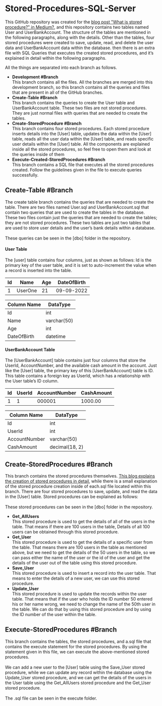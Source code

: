 # Stored-Procedures-SQL-Server
This GitHub repository was created for the <a href="https://medium.com/@mmweerarathna123/stored-procedures-sql-server-ab5fd50c9094"> blog post "What is stored procedure?" in Medium?</a>, and this repository 
contains two tables named User and UserBankAccount. The structure of the tables are mentioned in the following paragraphs, 
along with the details. Other than the tables, four stored procedures were created to save, update, read, and delete the 
user data and UserBankAccount data within the database. then there is an extra file with SQL Queries that executes the created 
stored procedures, and it’s explained in detail within the following paragraphs.

All the things are separated into each branch as follows.

<ul>
  <li><b>Development #Branch</b></li>
  This branch contains all the files. All the branches are merged into this development branch, so this branch 
  contains all the queries and files that are present in all of the GitHub branches.
  
  <li><b>Create-Table #Branch</b></li>
  This branch contains the queries to create the User table and UserBankAccount table. These two files are not stored procedures. 
  They are just normal files with queries that are needed to create the tables.
  
  <li><b>Create-StoredProcedure #Branch</b></li>
  This branch contains four stored procedures. Each stored procedure inserts details into the [User] table, updates 
  the data within the [User] table, reads all the user data within the [User] table, and reads specific user     
  details within the [User] table. All the components are explained inside all the stored procedures, so feel free to 
  open them and look at the queries inside of them
  <li><b>Execute-Created-StoredProcedures #Branch</b></li>
  This branch contains a SQL file that executes all the stored procedures created. Follow the guidelines given in the 
  file to execute queries successfully.
</ul>

## Create-Table #Branch
The create table branch contains the queries that are needed to create the table. There are two files named User.sql and UserBankAccount.sql 
that contain two queries that are used to create the tables in the database. These two files contain just the queries that are needed to create 
the tables; they are not stored procedures. These two tables are just two tables that are used to store user details and the user’s bank details within a database. <br> <br>
These queries can be seen in the [dbo] folder in the repository.

<h4>User Table</h4>
The [user] table contains four columns, just as shown as follows: Id is the primary key of the user table, and it is set to auto-increment the 
value when a record is inserted into the table. <br>

| Id  | Name    | Age| DateOfBirth |
|-----|---------|----|-------------|
|   1 | UserOne |  21| 09-09-2022  |

|Column Name | DataType |
|------------|----------|
|Id          |      int |
|Name      |      varchar(50) |
|Age | int |
|DateOfBirth | datetime |

<h4>UserBankAccount Table</h4>
The [UserBankAccount] table contains just four columns that store the UserId, AccountNumber, and the available cash amount in the account. 
Just like the [User] table, the primary key of this [UserBankAccount] table is ID. This table contains a foreign key as UserId, which 
has a relationship with the User table’s ID column. <br>

| Id | UserId | AccountNumber | CashAmount |
|----|--------|---------------|------------|
|   1|       1|         000001|     1000.00|

|Column Name | DataType |
|------------|----------|
|Id          |      int |
|UserId      |      int |
|AccountNumber | varchar(50) |
|CashAmount | decimal(18, 2) |

## Create-StoredProcedures #Branch
This branch contains the stored procedures themselves. <a href="https://medium.com/@mmweerarathna123/how-to-create-a-stored-procedure-sql-server-edc3e987668f">This blog explains the creation of stored procedures in detail</a>, while there is a small 
explanation of the stored procedure creation inside of each.sql file located within this branch. There are four stored procedures to save, update, 
and read the data in the [User] table. Stored procedures can be explained as follows: <br><br>
These stored procedures can be seen in the [dbo] folder in the repository.
<ul>
  <li><b>Get_AllUsers</b></li>
  This stored procedure is used to get the details of all of the users in the table. That means if there are 100 users in the table, Details 
  of all 100 users can be obtained through this stored procedure. <br>
  
  <li><b>Get_User</b></li>
  This stored procedure is used to get the details of a specific user from the table. That means there are 100 users in the table as 
  mentioned above, but we need to get the details of the 50 users in the table, so we can pass     either the name of the user or the id 
  of the user and get the details of the user out of the table using this stored procedure.<br>
  
  <li><b>Save_User</b></li>
  This stored procedure is used to insert a record into the user table. That means to enter the details of a new user, we can use 
  this stored procedure.<br>
  
  <li><b>Update_User</b></li>
  This stored procedure is used to update the records within the user table. That means that if the user who holds 
  the ID number 50 entered his or her name wrong, we need to change the name of the 50th user in the table. We can   do that by 
  using this stored procedure and by using the ID number of the user within the table.
</ul>

## Execute-StoredProcedures #Branch

This branch contains the tables, the stored procedures, and a.sql file that contains the execute statement for the stored procedures. 
By using the statement given in this file, we can execute the above-mentioned stored procedures. <br> <br> We can add a new user to the [User] table using the 
Save_User stored procedure, while we can update any record within the database using the Update_User stored procedure, and we can get the details of 
the users in the User table using the Get_AllUsers stored procedure and the Get_User stored procedure. <br><br>
The .sql file can be seen in the execute folder.










